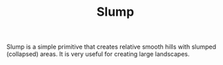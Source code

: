﻿---
title: Slump
uid: Slump
---

Slump is a simple primitive that creates relative smooth hills with slumped (collapsed) areas. It is very useful for creating large landscapes.